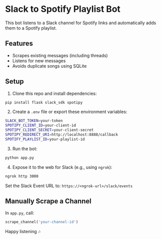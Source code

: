 # Slack to Spotify Playlist Bot

This bot listens to a Slack channel for Spotify links and automatically adds them to a Spotify playlist.

## Features
- Scrapes existing messages (including threads)
- Listens for new messages
- Avoids duplicate songs using SQLite

## Setup

1. Clone this repo and install dependencies:

```bash
pip install flask slack_sdk spotipy
```

2. Create a `.env` file or export these environment variables:

```bash
SLACK_BOT_TOKEN=your-token
SPOTIPY_CLIENT_ID=your-client-id
SPOTIPY_CLIENT_SECRET=your-client-secret
SPOTIPY_REDIRECT_URI=http://localhost:8888/callback
SPOTIFY_PLAYLIST_ID=your-playlist-id
```

3. Run the bot:

```bash
python app.py
```

4. Expose it to the web for Slack (e.g., using `ngrok`):

```bash
ngrok http 3000
```

Set the Slack Event URL to: `https://<ngrok-url>/slack/events`

## Manually Scrape a Channel

In `app.py`, call:

```python
scrape_channel('your-channel-id')
```

Happy listening 🎶